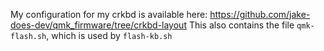 My configuration for my crkbd is available here: https://github.com/jake-does-dev/qmk_firmware/tree/crkbd-layout
This also contains the file `qmk-flash.sh`, which is used by `flash-kb.sh`
